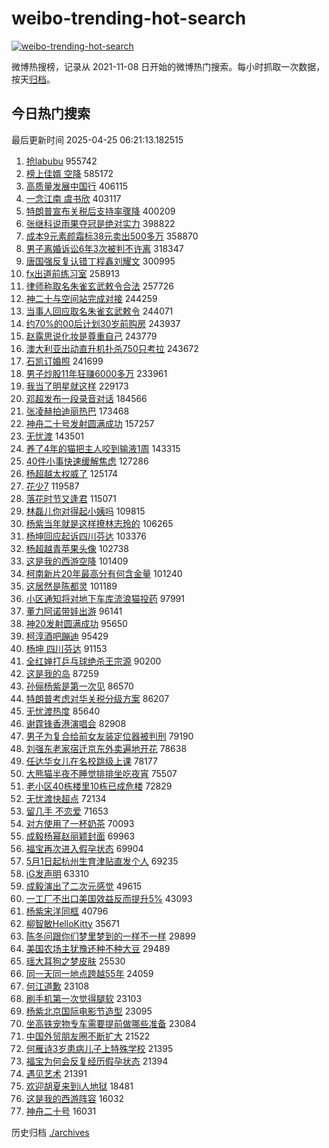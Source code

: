 # weibo-trending-hot-search

[![weibo-trending-hot-search](https://github.com/ameizi/weibo-trending-hot-search/actions/workflows/ci.yml/badge.svg)](https://github.com/ameizi/weibo-trending-hot-search/actions/workflows/ci.yml)

微博热搜榜，记录从 2021-11-08 日开始的微博热门搜索。每小时抓取一次数据，按天[归档](./archives)。

## 今日热门搜索

<!-- BEGIN --> 
最后更新时间 2025-04-25 06:21:13.182515 
1. [抢labubu](https://s.weibo.com/weibo?q=%E6%8A%A2labubu&t=31&band_rank=1&Refer=top) 955742
1. [榜上佳婿 空降](https://s.weibo.com/weibo?q=%E6%A6%9C%E4%B8%8A%E4%BD%B3%E5%A9%BF%20%E7%A9%BA%E9%99%8D&t=31&band_rank=2&Refer=top) 585172
1. [高质量发展中国行](https://s.weibo.com/weibo?q=%23%E9%AB%98%E8%B4%A8%E9%87%8F%E5%8F%91%E5%B1%95%E4%B8%AD%E5%9B%BD%E8%A1%8C%23&t=31&band_rank=3&Refer=top) 406115
1. [一念江南 虞书欣](https://s.weibo.com/weibo?q=%E4%B8%80%E5%BF%B5%E6%B1%9F%E5%8D%97%20%E8%99%9E%E4%B9%A6%E6%AC%A3&t=31&band_rank=4&Refer=top) 403117
1. [特朗普宣布关税后支持率骤降](https://s.weibo.com/weibo?q=%23%E7%89%B9%E6%9C%97%E6%99%AE%E5%AE%A3%E5%B8%83%E5%85%B3%E7%A8%8E%E5%90%8E%E6%94%AF%E6%8C%81%E7%8E%87%E9%AA%A4%E9%99%8D%23&t=31&band_rank=10&Refer=top) 400209
1. [张继科说雨果夺冠是绝对实力](https://s.weibo.com/weibo?q=%23%E5%BC%A0%E7%BB%A7%E7%A7%91%E8%AF%B4%E9%9B%A8%E6%9E%9C%E5%A4%BA%E5%86%A0%E6%98%AF%E7%BB%9D%E5%AF%B9%E5%AE%9E%E5%8A%9B%23&t=31&band_rank=5&Refer=top) 398822
1. [成本9元素颜霜标38元卖出500多万](https://s.weibo.com/weibo?q=%23%E6%88%90%E6%9C%AC9%E5%85%83%E7%B4%A0%E9%A2%9C%E9%9C%9C%E6%A0%8738%E5%85%83%E5%8D%96%E5%87%BA500%E5%A4%9A%E4%B8%87%23&t=31&band_rank=10&Refer=top) 358870
1. [男子离婚诉讼6年3次被判不许离](https://s.weibo.com/weibo?q=%23%E7%94%B7%E5%AD%90%E7%A6%BB%E5%A9%9A%E8%AF%89%E8%AE%BC6%E5%B9%B43%E6%AC%A1%E8%A2%AB%E5%88%A4%E4%B8%8D%E8%AE%B8%E7%A6%BB%23&t=31&band_rank=6&Refer=top) 318347
1. [唐国强反复认错丁程鑫刘耀文](https://s.weibo.com/weibo?q=%23%E5%94%90%E5%9B%BD%E5%BC%BA%E5%8F%8D%E5%A4%8D%E8%AE%A4%E9%94%99%E4%B8%81%E7%A8%8B%E9%91%AB%E5%88%98%E8%80%80%E6%96%87%23&t=31&band_rank=7&Refer=top) 300995
1. [fx出道前练习室](https://s.weibo.com/weibo?q=fx%E5%87%BA%E9%81%93%E5%89%8D%E7%BB%83%E4%B9%A0%E5%AE%A4&t=31&band_rank=8&Refer=top) 258913
1. [律师称取名朱雀玄武敕令合法](https://s.weibo.com/weibo?q=%23%E5%BE%8B%E5%B8%88%E7%A7%B0%E5%8F%96%E5%90%8D%E6%9C%B1%E9%9B%80%E7%8E%84%E6%AD%A6%E6%95%95%E4%BB%A4%E5%90%88%E6%B3%95%23&t=31&band_rank=4&Refer=top) 257726
1. [神二十与空间站完成对接](https://s.weibo.com/weibo?q=%23%E7%A5%9E%E4%BA%8C%E5%8D%81%E4%B8%8E%E7%A9%BA%E9%97%B4%E7%AB%99%E5%AE%8C%E6%88%90%E5%AF%B9%E6%8E%A5%23&t=31&band_rank=9&Refer=top) 244259
1. [当事人回应取名朱雀玄武敕令](https://s.weibo.com/weibo?q=%23%E5%BD%93%E4%BA%8B%E4%BA%BA%E5%9B%9E%E5%BA%94%E5%8F%96%E5%90%8D%E6%9C%B1%E9%9B%80%E7%8E%84%E6%AD%A6%E6%95%95%E4%BB%A4%23&t=31&band_rank=11&Refer=top) 244071
1. [约70%的00后计划30岁前购房](https://s.weibo.com/weibo?q=%23%E7%BA%A670%25%E7%9A%8400%E5%90%8E%E8%AE%A1%E5%88%9230%E5%B2%81%E5%89%8D%E8%B4%AD%E6%88%BF%23&t=31&band_rank=12&Refer=top) 243937
1. [赵露思说化妆是尊重自己](https://s.weibo.com/weibo?q=%23%E8%B5%B5%E9%9C%B2%E6%80%9D%E8%AF%B4%E5%8C%96%E5%A6%86%E6%98%AF%E5%B0%8A%E9%87%8D%E8%87%AA%E5%B7%B1%23&t=31&band_rank=13&Refer=top) 243779
1. [澳大利亚出动直升机扑杀750只考拉](https://s.weibo.com/weibo?q=%23%E6%BE%B3%E5%A4%A7%E5%88%A9%E4%BA%9A%E5%87%BA%E5%8A%A8%E7%9B%B4%E5%8D%87%E6%9C%BA%E6%89%91%E6%9D%80750%E5%8F%AA%E8%80%83%E6%8B%89%23&t=31&band_rank=14&Refer=top) 243672
1. [石凯订婚照](https://s.weibo.com/weibo?q=%23%E7%9F%B3%E5%87%AF%E8%AE%A2%E5%A9%9A%E7%85%A7%23&t=31&band_rank=15&Refer=top) 241699
1. [男子炒股11年狂赚6000多万](https://s.weibo.com/weibo?q=%23%E7%94%B7%E5%AD%90%E7%82%92%E8%82%A111%E5%B9%B4%E7%8B%82%E8%B5%9A6000%E5%A4%9A%E4%B8%87%23&t=31&band_rank=16&Refer=top) 233961
1. [我当了明星就这样](https://s.weibo.com/weibo?q=%E6%88%91%E5%BD%93%E4%BA%86%E6%98%8E%E6%98%9F%E5%B0%B1%E8%BF%99%E6%A0%B7&t=31&band_rank=17&Refer=top) 229173
1. [邓超发布一段录音对话](https://s.weibo.com/weibo?q=%23%E9%82%93%E8%B6%85%E5%8F%91%E5%B8%83%E4%B8%80%E6%AE%B5%E5%BD%95%E9%9F%B3%E5%AF%B9%E8%AF%9D%23&t=31&band_rank=31&Refer=top) 184566
1. [张凌赫拍迪丽热巴](https://s.weibo.com/weibo?q=%23%E5%BC%A0%E5%87%8C%E8%B5%AB%E6%8B%8D%E8%BF%AA%E4%B8%BD%E7%83%AD%E5%B7%B4%23&t=31&band_rank=18&Refer=top) 173468
1. [神舟二十号发射圆满成功](https://s.weibo.com/weibo?q=%23%E7%A5%9E%E8%88%9F%E4%BA%8C%E5%8D%81%E5%8F%B7%E5%8F%91%E5%B0%84%E5%9C%86%E6%BB%A1%E6%88%90%E5%8A%9F%23&t=31&band_rank=19&Refer=top) 157257
1. [无忧渡](https://s.weibo.com/weibo?q=%E6%97%A0%E5%BF%A7%E6%B8%A1&t=31&band_rank=20&Refer=top) 143501
1. [养了4年的猫把主人咬到输液1周](https://s.weibo.com/weibo?q=%23%E5%85%BB%E4%BA%864%E5%B9%B4%E7%9A%84%E7%8C%AB%E6%8A%8A%E4%B8%BB%E4%BA%BA%E5%92%AC%E5%88%B0%E8%BE%93%E6%B6%B21%E5%91%A8%23&t=31&band_rank=21&Refer=top) 143315
1. [40件小事快速缓解焦虑](https://s.weibo.com/weibo?q=%2340%E4%BB%B6%E5%B0%8F%E4%BA%8B%E5%BF%AB%E9%80%9F%E7%BC%93%E8%A7%A3%E7%84%A6%E8%99%91%23&t=31&band_rank=22&Refer=top) 127286
1. [杨超越太权威了](https://s.weibo.com/weibo?q=%23%E6%9D%A8%E8%B6%85%E8%B6%8A%E5%A4%AA%E6%9D%83%E5%A8%81%E4%BA%86%23&t=31&band_rank=23&Refer=top) 125174
1. [花少7](https://s.weibo.com/weibo?q=%E8%8A%B1%E5%B0%917&t=31&band_rank=24&Refer=top) 119587
1. [落花时节又逢君](https://s.weibo.com/weibo?q=%E8%90%BD%E8%8A%B1%E6%97%B6%E8%8A%82%E5%8F%88%E9%80%A2%E5%90%9B&t=31&band_rank=25&Refer=top) 115071
1. [林磊儿你对得起小姨吗](https://s.weibo.com/weibo?q=%E6%9E%97%E7%A3%8A%E5%84%BF%E4%BD%A0%E5%AF%B9%E5%BE%97%E8%B5%B7%E5%B0%8F%E5%A7%A8%E5%90%97&t=31&band_rank=26&Refer=top) 109815
1. [杨紫当年就是这样撩林志玲的](https://s.weibo.com/weibo?q=%E6%9D%A8%E7%B4%AB%E5%BD%93%E5%B9%B4%E5%B0%B1%E6%98%AF%E8%BF%99%E6%A0%B7%E6%92%A9%E6%9E%97%E5%BF%97%E7%8E%B2%E7%9A%84&t=31&band_rank=27&Refer=top) 106265
1. [杨坤回应起诉四川芬达](https://s.weibo.com/weibo?q=%23%E6%9D%A8%E5%9D%A4%E5%9B%9E%E5%BA%94%E8%B5%B7%E8%AF%89%E5%9B%9B%E5%B7%9D%E8%8A%AC%E8%BE%BE%23&t=31&band_rank=28&Refer=top) 103376
1. [杨超越青苹果头像](https://s.weibo.com/weibo?q=%23%E6%9D%A8%E8%B6%85%E8%B6%8A%E9%9D%92%E8%8B%B9%E6%9E%9C%E5%A4%B4%E5%83%8F%23&t=31&band_rank=29&Refer=top) 102738
1. [这是我的西游空降](https://s.weibo.com/weibo?q=%E8%BF%99%E6%98%AF%E6%88%91%E7%9A%84%E8%A5%BF%E6%B8%B8%E7%A9%BA%E9%99%8D&t=31&band_rank=30&Refer=top) 101409
1. [柯南新片20年最高分有何含金量](https://s.weibo.com/weibo?q=%E6%9F%AF%E5%8D%97%E6%96%B0%E7%89%8720%E5%B9%B4%E6%9C%80%E9%AB%98%E5%88%86%E6%9C%89%E4%BD%95%E5%90%AB%E9%87%91%E9%87%8F&t=31&band_rank=31&Refer=top) 101240
1. [这居然是陈都灵](https://s.weibo.com/weibo?q=%E8%BF%99%E5%B1%85%E7%84%B6%E6%98%AF%E9%99%88%E9%83%BD%E7%81%B5&t=31&band_rank=32&Refer=top) 101189
1. [小区通知将对地下车库流浪猫投药](https://s.weibo.com/weibo?q=%23%E5%B0%8F%E5%8C%BA%E9%80%9A%E7%9F%A5%E5%B0%86%E5%AF%B9%E5%9C%B0%E4%B8%8B%E8%BD%A6%E5%BA%93%E6%B5%81%E6%B5%AA%E7%8C%AB%E6%8A%95%E8%8D%AF%23&t=31&band_rank=33&Refer=top) 97991
1. [董力阿诺带娃出游](https://s.weibo.com/weibo?q=%23%E8%91%A3%E5%8A%9B%E9%98%BF%E8%AF%BA%E5%B8%A6%E5%A8%83%E5%87%BA%E6%B8%B8%23&t=31&band_rank=34&Refer=top) 96141
1. [神20发射圆满成功](https://s.weibo.com/weibo?q=%23%E7%A5%9E20%E5%8F%91%E5%B0%84%E5%9C%86%E6%BB%A1%E6%88%90%E5%8A%9F%23&t=31&band_rank=35&Refer=top) 95650
1. [柯淳酒吧蹦迪](https://s.weibo.com/weibo?q=%23%E6%9F%AF%E6%B7%B3%E9%85%92%E5%90%A7%E8%B9%A6%E8%BF%AA%23&t=31&band_rank=36&Refer=top) 95429
1. [杨坤 四川芬达](https://s.weibo.com/weibo?q=%E6%9D%A8%E5%9D%A4%20%E5%9B%9B%E5%B7%9D%E8%8A%AC%E8%BE%BE&t=31&band_rank=37&Refer=top) 91153
1. [全红婵打乒乓球绝杀王宗源](https://s.weibo.com/weibo?q=%23%E5%85%A8%E7%BA%A2%E5%A9%B5%E6%89%93%E4%B9%92%E4%B9%93%E7%90%83%E7%BB%9D%E6%9D%80%E7%8E%8B%E5%AE%97%E6%BA%90%23&t=31&band_rank=38&Refer=top) 90200
1. [这是我的岛](https://s.weibo.com/weibo?q=%E8%BF%99%E6%98%AF%E6%88%91%E7%9A%84%E5%B2%9B&t=31&band_rank=39&Refer=top) 87259
1. [孙俪杨紫是第一次见](https://s.weibo.com/weibo?q=%23%E5%AD%99%E4%BF%AA%E6%9D%A8%E7%B4%AB%E6%98%AF%E7%AC%AC%E4%B8%80%E6%AC%A1%E8%A7%81%23&t=31&band_rank=40&Refer=top) 86570
1. [特朗普考虑对华关税分级方案](https://s.weibo.com/weibo?q=%23%E7%89%B9%E6%9C%97%E6%99%AE%E8%80%83%E8%99%91%E5%AF%B9%E5%8D%8E%E5%85%B3%E7%A8%8E%E5%88%86%E7%BA%A7%E6%96%B9%E6%A1%88%23&t=31&band_rank=41&Refer=top) 86207
1. [无忧渡热度](https://s.weibo.com/weibo?q=%E6%97%A0%E5%BF%A7%E6%B8%A1%E7%83%AD%E5%BA%A6&t=31&band_rank=42&Refer=top) 85640
1. [谢霆锋香港演唱会](https://s.weibo.com/weibo?q=%23%E8%B0%A2%E9%9C%86%E9%94%8B%E9%A6%99%E6%B8%AF%E6%BC%94%E5%94%B1%E4%BC%9A%23&t=31&band_rank=43&Refer=top) 82908
1. [男子为复合给前女友装定位器被判刑](https://s.weibo.com/weibo?q=%23%E7%94%B7%E5%AD%90%E4%B8%BA%E5%A4%8D%E5%90%88%E7%BB%99%E5%89%8D%E5%A5%B3%E5%8F%8B%E8%A3%85%E5%AE%9A%E4%BD%8D%E5%99%A8%E8%A2%AB%E5%88%A4%E5%88%91%23&t=31&band_rank=44&Refer=top) 79190
1. [刘强东老家宿迁京东外卖遍地开花](https://s.weibo.com/weibo?q=%23%E5%88%98%E5%BC%BA%E4%B8%9C%E8%80%81%E5%AE%B6%E5%AE%BF%E8%BF%81%E4%BA%AC%E4%B8%9C%E5%A4%96%E5%8D%96%E9%81%8D%E5%9C%B0%E5%BC%80%E8%8A%B1%23&t=31&band_rank=39&Refer=top) 78638
1. [任达华女儿在名校跳级上课](https://s.weibo.com/weibo?q=%23%E4%BB%BB%E8%BE%BE%E5%8D%8E%E5%A5%B3%E5%84%BF%E5%9C%A8%E5%90%8D%E6%A0%A1%E8%B7%B3%E7%BA%A7%E4%B8%8A%E8%AF%BE%23&t=31&band_rank=31&Refer=top) 78177
1. [大熊猫半夜不睡觉排排坐吃夜宵](https://s.weibo.com/weibo?q=%23%E5%A4%A7%E7%86%8A%E7%8C%AB%E5%8D%8A%E5%A4%9C%E4%B8%8D%E7%9D%A1%E8%A7%89%E6%8E%92%E6%8E%92%E5%9D%90%E5%90%83%E5%A4%9C%E5%AE%B5%23&t=31&band_rank=41&Refer=top) 75507
1. [老小区40栋楼里10栋已成危楼](https://s.weibo.com/weibo?q=%23%E8%80%81%E5%B0%8F%E5%8C%BA40%E6%A0%8B%E6%A5%BC%E9%87%8C10%E6%A0%8B%E5%B7%B2%E6%88%90%E5%8D%B1%E6%A5%BC%23&t=31&band_rank=45&Refer=top) 72829
1. [无忧渡快超点](https://s.weibo.com/weibo?q=%E6%97%A0%E5%BF%A7%E6%B8%A1%E5%BF%AB%E8%B6%85%E7%82%B9&t=31&band_rank=46&Refer=top) 72134
1. [留几手 不恋爱](https://s.weibo.com/weibo?q=%E7%95%99%E5%87%A0%E6%89%8B%20%E4%B8%8D%E6%81%8B%E7%88%B1&t=31&band_rank=23&Refer=top) 71653
1. [对方使用了一杯奶茶](https://s.weibo.com/weibo?q=%23%E5%AF%B9%E6%96%B9%E4%BD%BF%E7%94%A8%E4%BA%86%E4%B8%80%E6%9D%AF%E5%A5%B6%E8%8C%B6%23&t=31&band_rank=47&Refer=top) 70093
1. [成毅杨幂赵丽颖封面](https://s.weibo.com/weibo?q=%23%E6%88%90%E6%AF%85%E6%9D%A8%E5%B9%82%E8%B5%B5%E4%B8%BD%E9%A2%96%E5%B0%81%E9%9D%A2%23&t=31&band_rank=48&Refer=top) 69963
1. [福宝再次进入假孕状态](https://s.weibo.com/weibo?q=%23%E7%A6%8F%E5%AE%9D%E5%86%8D%E6%AC%A1%E8%BF%9B%E5%85%A5%E5%81%87%E5%AD%95%E7%8A%B6%E6%80%81%23&t=31&band_rank=49&Refer=top) 69904
1. [5月1日起杭州生育津贴直发个人](https://s.weibo.com/weibo?q=%235%E6%9C%881%E6%97%A5%E8%B5%B7%E6%9D%AD%E5%B7%9E%E7%94%9F%E8%82%B2%E6%B4%A5%E8%B4%B4%E7%9B%B4%E5%8F%91%E4%B8%AA%E4%BA%BA%23&t=31&band_rank=50&Refer=top) 69235
1. [iG发声明](https://s.weibo.com/weibo?q=iG%E5%8F%91%E5%A3%B0%E6%98%8E&t=31&band_rank=27&Refer=top) 63310
1. [成毅演出了二次元感觉](https://s.weibo.com/weibo?q=%E6%88%90%E6%AF%85%E6%BC%94%E5%87%BA%E4%BA%86%E4%BA%8C%E6%AC%A1%E5%85%83%E6%84%9F%E8%A7%89&t=31&band_rank=35&Refer=top) 49615
1. [一工厂不出口美国效益反而提升5%](https://s.weibo.com/weibo?q=%23%E4%B8%80%E5%B7%A5%E5%8E%82%E4%B8%8D%E5%87%BA%E5%8F%A3%E7%BE%8E%E5%9B%BD%E6%95%88%E7%9B%8A%E5%8F%8D%E8%80%8C%E6%8F%90%E5%8D%875%25%23&t=31&band_rank=10&Refer=top) 43093
1. [杨紫宋洋同框](https://s.weibo.com/weibo?q=%23%E6%9D%A8%E7%B4%AB%E5%AE%8B%E6%B4%8B%E5%90%8C%E6%A1%86%23&t=31&band_rank=43&Refer=top) 40796
1. [柳智敏HelloKitty](https://s.weibo.com/weibo?q=%23%E6%9F%B3%E6%99%BA%E6%95%8FHelloKitty%23&t=31&band_rank=50&Refer=top) 35671
1. [陈冬问跟你们梦里梦到的一样不一样](https://s.weibo.com/weibo?q=%23%E9%99%88%E5%86%AC%E9%97%AE%E8%B7%9F%E4%BD%A0%E4%BB%AC%E6%A2%A6%E9%87%8C%E6%A2%A6%E5%88%B0%E7%9A%84%E4%B8%80%E6%A0%B7%E4%B8%8D%E4%B8%80%E6%A0%B7%23&t=31&band_rank=27&Refer=top) 29899
1. [美国农场主犹豫还种不种大豆](https://s.weibo.com/weibo?q=%23%E7%BE%8E%E5%9B%BD%E5%86%9C%E5%9C%BA%E4%B8%BB%E7%8A%B9%E8%B1%AB%E8%BF%98%E7%A7%8D%E4%B8%8D%E7%A7%8D%E5%A4%A7%E8%B1%86%23&t=31&band_rank=30&Refer=top) 29489
1. [瑶大耳狗之梦皮肤](https://s.weibo.com/weibo?q=%23%E7%91%B6%E5%A4%A7%E8%80%B3%E7%8B%97%E4%B9%8B%E6%A2%A6%E7%9A%AE%E8%82%A4%23&t=31&band_rank=35&Refer=top) 25530
1. [同一天同一地点跨越55年](https://s.weibo.com/weibo?q=%23%E5%90%8C%E4%B8%80%E5%A4%A9%E5%90%8C%E4%B8%80%E5%9C%B0%E7%82%B9%E8%B7%A8%E8%B6%8A55%E5%B9%B4%23&t=31&band_rank=48&Refer=top) 24059
1. [何江道歉](https://s.weibo.com/weibo?q=%E4%BD%95%E6%B1%9F%E9%81%93%E6%AD%89&t=31&band_rank=42&Refer=top) 23108
1. [刷手机第一次觉得腿软](https://s.weibo.com/weibo?q=%23%E5%88%B7%E6%89%8B%E6%9C%BA%E7%AC%AC%E4%B8%80%E6%AC%A1%E8%A7%89%E5%BE%97%E8%85%BF%E8%BD%AF%23&t=31&band_rank=44&Refer=top) 23103
1. [杨紫北京国际电影节造型](https://s.weibo.com/weibo?q=%23%E6%9D%A8%E7%B4%AB%E5%8C%97%E4%BA%AC%E5%9B%BD%E9%99%85%E7%94%B5%E5%BD%B1%E8%8A%82%E9%80%A0%E5%9E%8B%23&t=31&band_rank=46&Refer=top) 23095
1. [坐高铁宠物专车需要提前做哪些准备](https://s.weibo.com/weibo?q=%E5%9D%90%E9%AB%98%E9%93%81%E5%AE%A0%E7%89%A9%E4%B8%93%E8%BD%A6%E9%9C%80%E8%A6%81%E6%8F%90%E5%89%8D%E5%81%9A%E5%93%AA%E4%BA%9B%E5%87%86%E5%A4%87&t=31&band_rank=50&Refer=top) 23084
1. [中国外贸朋友圈不断扩大](https://s.weibo.com/weibo?q=%23%E4%B8%AD%E5%9B%BD%E5%A4%96%E8%B4%B8%E6%9C%8B%E5%8F%8B%E5%9C%88%E4%B8%8D%E6%96%AD%E6%89%A9%E5%A4%A7%23&t=31&band_rank=31&Refer=top) 21522
1. [何雁诗3岁患病儿子上特殊学校](https://s.weibo.com/weibo?q=%23%E4%BD%95%E9%9B%81%E8%AF%973%E5%B2%81%E6%82%A3%E7%97%85%E5%84%BF%E5%AD%90%E4%B8%8A%E7%89%B9%E6%AE%8A%E5%AD%A6%E6%A0%A1%23&t=31&band_rank=47&Refer=top) 21395
1. [福宝为何会反复经历假孕状态](https://s.weibo.com/weibo?q=%E7%A6%8F%E5%AE%9D%E4%B8%BA%E4%BD%95%E4%BC%9A%E5%8F%8D%E5%A4%8D%E7%BB%8F%E5%8E%86%E5%81%87%E5%AD%95%E7%8A%B6%E6%80%81&t=31&band_rank=48&Refer=top) 21394
1. [遇见艺术](https://s.weibo.com/weibo?q=%23%E9%81%87%E8%A7%81%E8%89%BA%E6%9C%AF%23&t=31&band_rank=50&Refer=top) 21391
1. [欢迎胡夏来到i人地狱](https://s.weibo.com/weibo?q=%E6%AC%A2%E8%BF%8E%E8%83%A1%E5%A4%8F%E6%9D%A5%E5%88%B0i%E4%BA%BA%E5%9C%B0%E7%8B%B1&t=31&band_rank=50&Refer=top) 18481
1. [这是我的西游阵容](https://s.weibo.com/weibo?q=%E8%BF%99%E6%98%AF%E6%88%91%E7%9A%84%E8%A5%BF%E6%B8%B8%E9%98%B5%E5%AE%B9&t=31&band_rank=48&Refer=top) 16032
1. [神舟二十号](https://s.weibo.com/weibo?q=%23%E7%A5%9E%E8%88%9F%E4%BA%8C%E5%8D%81%E5%8F%B7%23&t=31&band_rank=47&Refer=top) 16031
<!-- END -->

历史归档 [./archives](./archives)

